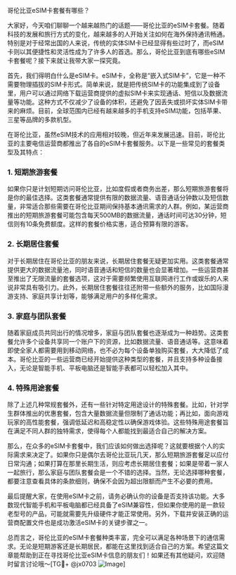哥伦比亚eSIM卡套餐有哪些？

大家好，今天咱们聊聊一个越来越热门的话题——哥伦比亚的eSIM卡套餐。随着科技的发展和旅行方式的变化，越来越多的人开始关注如何在海外保持通讯畅通。特别是对于经常出国的人来说，传统的实体SIM卡已经显得有些过时了，而eSIM卡则以其便捷性和灵活性成为了许多人的首选。那么，哥伦比亚到底有哪些eSIM卡套餐呢？接下来就让我带大家一探究竟。

首先，我们得明白什么是eSIM卡。eSIM卡，全称是“嵌入式SIM卡”，它是一种不需要物理插拔的SIM卡形式。简单来说，就是把传统SIM卡的功能集成到了设备里，用户可以通过网络下载运营商提供的虚拟SIM卡来实现通话、短信以及数据流量等功能。这种方式不仅减少了设备的体积，还避免了因丢失或损坏实体SIM卡带来的麻烦。目前，全球范围内已经有越来越多的手机支持eSIM功能，包括苹果、三星等品牌的多款机型。

在哥伦比亚，虽然eSIM技术的应用相对较晚，但近年来发展迅速。目前，哥伦比亚的主要电信运营商都推出了各自的eSIM卡套餐服务。以下是一些常见的套餐类型及其特点：

### 1. 短期旅游套餐

如果你只是计划短期访问哥伦比亚，比如度假或者商务出差，那么短期旅游套餐将是你的最佳选择。这类套餐通常提供有限的数据流量、语音通话分钟数以及短信数量，非常适合那些需要在哥伦比亚期间保持基本通讯需求的人群。例如，某运营商推出的短期旅游套餐可能包含每天500MB的数据流量，通话时间可达30分钟，短信则有10条免费额度。这样的套餐价格实惠，适合预算有限的游客。

### 2. 长期居住套餐

对于长期居住在哥伦比亚的朋友来说，长期居住套餐无疑更加实用。这类套餐通常提供更大的数据流量池，同时语音通话和短信的数量也会显著增加。一些运营商甚至推出了无限流量的套餐选项，这对于需要频繁使用互联网进行工作或娱乐的人来说非常具有吸引力。此外，长期居住套餐往往还附带一些额外的服务，比如国际漫游支持、家庭共享计划等，能够满足用户的多样化需求。

### 3. 家庭与团队套餐

随着家庭成员共同出行的情况增多，家庭与团队套餐也逐渐成为一种趋势。这类套餐允许多个设备共享同一个账户下的资源，比如数据流量、语音通话等。这意味着即使全家人都需要用到移动网络，也不必为每个设备单独购买套餐，大大降低了成本。哥伦比亚的一些运营商已经开始提供这种类型的套餐，并且支持多种设备接入，无论是智能手机、平板电脑还是智能手表都可以轻松加入其中。

### 4. 特殊用途套餐

除了上述几种常规套餐外，还有一些针对特定用途设计的特殊套餐。比如，针对学生群体推出的优惠套餐，包含大量数据流量但限制了通话功能；再比如，面向游戏玩家的高性能套餐，强调低延迟和高稳定性以确保游戏体验。这些特殊用途套餐旨在满足不同人群的独特需求，使得每个人都能找到最适合自己的解决方案。

那么，在众多的eSIM卡套餐中，我们应该如何做出选择呢？这就要根据个人的实际需求来决定了。如果你只是偶尔去哥伦比亚玩几天，那么短期旅游套餐足以应付日常沟通；如果打算在那里长期生活，则应考虑长期居住套餐；如果是带着一家人一起旅行，那么家庭与团队套餐会是一个不错的选择。当然，无论选择哪种套餐，都要注意查看具体的条款细则，确保不会因为超出限额而产生不必要的费用。

最后提醒大家，在使用eSIM卡之前，请务必确认你的设备是否支持该功能。大多数现代智能手机和平板电脑都已经具备了eSIM兼容性，但如果你使用的是一款较老型号的产品，可能就需要先升级硬件才能正常使用。另外，下载并安装正确的运营商配置文件也是成功激活eSIM卡的关键步骤之一。

总而言之，哥伦比亚的eSIM卡套餐种类丰富，完全可以满足各种场景下的通信需求。无论是短期游客还是长期居民，都能在这里找到适合自己的方案。希望这篇文章能帮助到正在寻找哥伦比亚eSIM卡信息的朋友们！如果还有其他疑问，欢迎随时留言讨论哦～[TG💪+ @jx0703 ![Image](https://github.com/user-attachments/assets/dbca1d08-cadb-493c-b0ec-ad6f7a83f270)]